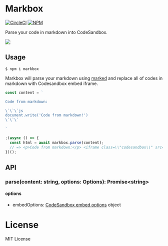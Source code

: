 # Markbox

[![CircleCI](https://circleci.com/gh/djyde/markbox/tree/master.svg?style=shield)](https://circleci.com/gh/djyde/markbox/tree/master)
[![NPM](https://badgen.net/npm/v/markbox)](https://npm.im/markbox)

Parse your code in markdown into CodeSandbox.

![](https://ws2.sinaimg.cn/large/006tNc79gy1fvo0pvcsulj31kw14gnbd.jpg)

## Usage

```
$ npm i markbox
```

Markbox will parse your markdown using [marked](https://github.com/markedjs/marked) and replace all of codes in markdown with Codesandbox embed iframe.

```js
const content = `

Code from markdown:

\`\`\`js
document.write('Code from markdown!')
\`\`\`

`

;(async () => {
  const html = await markbox.parse(content);
  // => <p>Code from markdown:</p> <iframe class=\\"codesandbox\\" src=\\"https://codesandbox.io/embed/0xzxjpm09v?\\"></iframe>`
})();

```

## API

### parse(content: string, options: Options): Promise\<string\>

#### options

- embedOptions: [CodeSandbox embed options](https://codesandbox.io/docs/embedding#embed-options) object

# License

MIT License